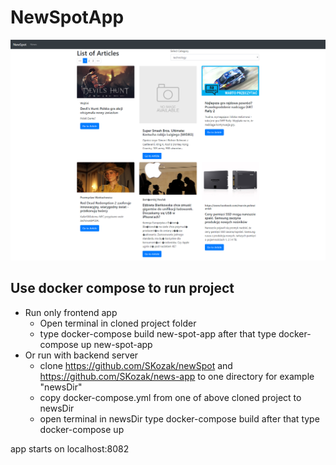 # NewSpotApp

![alt text](https://raw.githubusercontent.com/SKozak/news-app/master/screen.png)

## Use docker compose to run project

* Run only frontend app
  * Open terminal in cloned project folder 
  * type docker-compose build new-spot-app after that type docker-compose up new-spot-app
* Or run with backend server
  * clone https://github.com/SKozak/newSpot and https://github.com/SKozak/news-app to one directory for example "newsDir"
  * copy docker-compose.yml from one of above cloned project to newsDir 
  * open terminal in newsDir type docker-compose build after that type docker-compose up

app starts on localhost:8082
